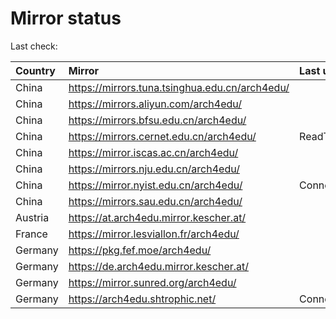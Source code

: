 <script src="./time.js"></script>
# Mirror status
Last check: <script type="text/javascript">localize(1759872009.7524114);</script>

|Country|Mirror|Last update|
|:------|:-----|:----------|
|China|https://mirrors.tuna.tsinghua.edu.cn/arch4edu/|<script type="text/javascript">localize(1759862671);</script>|
|China|https://mirrors.aliyun.com/arch4edu/|<script type="text/javascript">localize(1759819440);</script>|
|China|https://mirrors.bfsu.edu.cn/arch4edu/|<script type="text/javascript">localize(1759819440);</script>|
|China|https://mirrors.cernet.edu.cn/arch4edu/|ReadTimeout|
|China|https://mirror.iscas.ac.cn/arch4edu/|<script type="text/javascript">localize(1759862671);</script>|
|China|https://mirrors.nju.edu.cn/arch4edu/|<script type="text/javascript">localize(1759776281);</script>|
|China|https://mirror.nyist.edu.cn/arch4edu/|ConnectionError|
|China|https://mirrors.sau.edu.cn/arch4edu/|<script type="text/javascript">localize(1756795646);</script>|
|Austria|https://at.arch4edu.mirror.kescher.at/|<script type="text/javascript">localize(1759862671);</script>|
|France|https://mirror.lesviallon.fr/arch4edu/|<script type="text/javascript">localize(1756709288);</script>|
|Germany|https://pkg.fef.moe/arch4edu/|<script type="text/javascript">localize(1759862671);</script>|
|Germany|https://de.arch4edu.mirror.kescher.at/|<script type="text/javascript">localize(1759862671);</script>|
|Germany|https://mirror.sunred.org/arch4edu/|<script type="text/javascript">localize(1759862671);</script>|
|Germany|https://arch4edu.shtrophic.net/|ConnectionError|

<script src="./tablefilter/tablefilter.js"></script>
<script src="./table.js"></script>